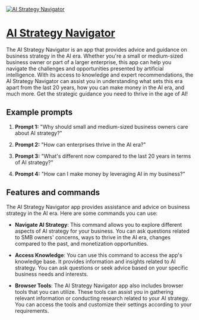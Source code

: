 [![AI Strategy Navigator](https://files.oaiusercontent.com/file-smYi8Ppj6r1g2KDl3bbuSxCM?se=2123-10-18T00%3A45%3A36Z&sp=r&sv=2021-08-06&sr=b&rscc=max-age%3D31536000%2C%20immutable&rscd=attachment%3B%20filename%3Dce9dc064-bfe3-4e86-a4f5-13973e7ed912.png&sig=6zcfnb437aWM3ipo/EL33rohshlMX2%2BBxKmmcXfxg2M%3D)](https://chat.openai.com/g/g-UZQ6m8ojN-ai-strategy-navigator)

# [AI Strategy Navigator](https://chat.openai.com/g/g-UZQ6m8ojN-ai-strategy-navigator)

The AI Strategy Navigator is an app that provides advice and guidance on business strategy in the AI era. Whether you're a small or medium-sized business owner or part of a larger enterprise, this app can help you navigate the challenges and opportunities presented by artificial intelligence. With its access to knowledge and expert recommendations, the AI Strategy Navigator can assist you in understanding what sets this era apart from the last 20 years, how you can make money in the AI era, and much more. Get the strategic guidance you need to thrive in the age of AI!

## Example prompts

1. **Prompt 1:** "Why should small and medium-sized business owners care about AI strategy?"

2. **Prompt 2:** "How can enterprises thrive in the AI era?"

3. **Prompt 3:** "What's different now compared to the last 20 years in terms of AI strategy?"

4. **Prompt 4:** "How can I make money by leveraging AI in my business?"

## Features and commands

The AI Strategy Navigator app provides assistance and advice on business strategy in the AI era. Here are some commands you can use:

- **Navigate AI Strategy**: This command allows you to explore different aspects of AI strategy for your business. You can ask questions related to SMB owners' concerns, ways to thrive in the AI era, changes compared to the past, and monetization opportunities.

- **Access Knowledge**: You can use this command to access the app's knowledge base. It provides information and insights related to AI strategy. You can ask questions or seek advice based on your specific business needs and interests.

- **Browser Tools**: The AI Strategy Navigator app also includes browser tools that you can utilize. These tools can assist you in gathering relevant information or conducting research related to your AI strategy. You can access the tools and customize their settings according to your requirements.